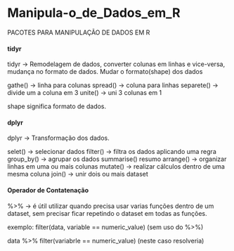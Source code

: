 # Manipula-o_de_Dados_em_R

PACOTES PARA MANIPULAÇÃO DE DADOS EM R

#### tidyr ####

tidyr -> Remodelagem de dados, converter colunas em linhas e vice-versa,
mudança no formato de dados. Mudar o formato(shape) dos dados

gathe() -> linha para colunas
spread() -> coluna para linhas
separete() -> divide um a coluna em 3
unite() -> uni 3 colunas em 1

shape significa formato de dados.

#### dplyr ####

dplyr -> Transformação dos dados.

selet() -> selecionar dados
filter() -> filtra os dados aplicando uma regra
group_by() -> agrupar os dados
summarise() resumo
arrange() -> organizar linhas em uma ou mais colunas
mutate() -> realizar cálculos dentro de uma mesma coluna
join() -> unir dois ou mais dataset

#### Operador de Contatenação ####

%>%  ->  é útil utilizar quando precisa usar varias funções dentro de um dataset,
sem precisar ficar repetindo o dataset em todas as funções.

exemplo: filter(data, variable == numeric_value)   (sem uso do %>%)

data %>% filter(variabrle == numeric_value)  (neste caso resolveria)
